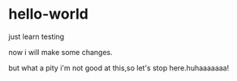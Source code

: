 # hello-world
just learn testing

now i will make some changes.

but what a pity i'm not good at this,so let's stop here.huhaaaaaaa!
